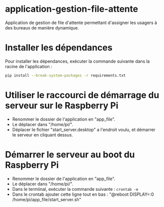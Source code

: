 # application-gestion-file-attente
Application de gestion de file d'attente permettant d'assigner les usagers à des bureaux de manière dynamique.

# Installer les dépendances
Pour installer les dépendances, exécuter la commande suivante dans la racine de l'application :
```bash
pip install --break-system-packages -r requirements.txt
```

# Utiliser le raccourci de démarrage du serveur sur le Raspberry Pi
- Renommer le dossier de l'application en "app_file".
- Le déplacer dans "/home/pi/".
- Déplacer le fichier "start_server.desktop" a l'endroit voulu, et démarrer le serveur en cliquant dessus.

# Démarrer le serveur au boot du Raspberry Pi
- Renommer le dossier de l'application en "app_file".
- Le déplacer dans "/home/pi/".
- Dans le termiinal, exécuter la commande suivante : ```crontab -e```
- Dans le crontab ajouter cette ligne tout en bas : "@reboot DISPLAY=:0 /home/pi/app_file/start_server.sh"